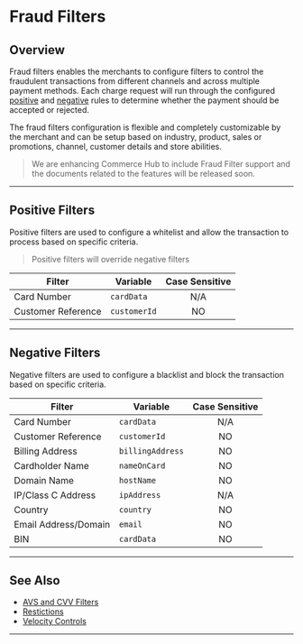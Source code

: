 # Fraud Filters

## Overview

Fraud filters enables the merchants to configure filters to control the fraudulent transactions from different channels and across multiple payment methods. Each charge request will run through the configured [positive](#positivefilters) and [negative](#negativefilters) rules to determine whether the payment should be accepted or rejected.

The fraud filters configuration is flexible and completely customizable by the merchant and can be setup based on industry, product, sales or promotions, channel, customer details and store abilities.

<!-- theme: danger -->
> We are enhancing Commerce Hub to include Fraud Filter support and the documents related to the features will be released soon.

---

## Positive Filters

Positive filters are used to configure a whitelist and allow the transaction to process based on specific criteria.

<!-- theme: info -->
> Positive filters will override negative filters

| Filter | Variable | Case Sensitive |
| ----- | ------ | :-----: |
| Card Number | `cardData` | N/A |
| Customer Reference | `customerId` | NO |

---

## Negative Filters

Negative filters are used to configure a blacklist and block the transaction based on specific criteria.

| Filter | Variable | Case Sensitive |
| ----- | ------ | :-----: |
| Card Number | `cardData` | N/A |
| Customer Reference | `customerId` | NO |
| Billing Address | `billingAddress` | NO |
| Cardholder Name |`nameOnCard` | NO |
| Domain Name | `hostName` | NO |
| IP/Class C Address | `ipAddress` | N/A |
| Country | `country` | NO |
| Email Address/Domain | `email` | NO |
| BIN | `cardData` | NO |

---

## See Also
- [AVS and CVV Filters](?path=docs/Resources/Guides/Fraud/Fraud-Settings-AVS-CVV.md)
- [Restictions](?path=docs/Resources/Guides/Fraud/Fraud-Settings-Restrictions.md)
- [Velocity Controls](?path=docs/Resources/Guides/Fraud/Fraud-Settings-Velocity.md)

---